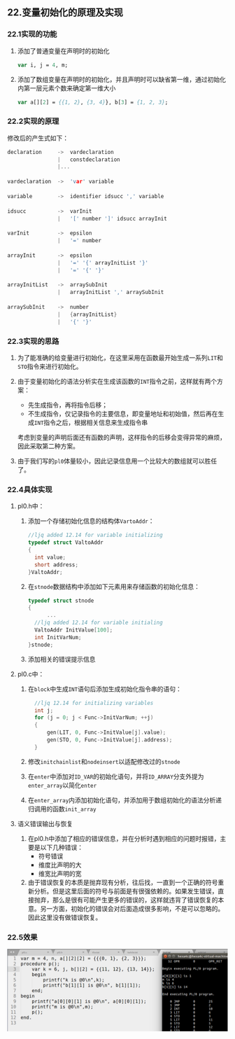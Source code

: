 ## 22.变量初始化的原理及实现

### 22.1实现的功能

1. 添加了普通变量在声明时的初始化

   ```pascal
   var i, j = 4, m;
   ```

2. 添加了数组变量在声明时的初始化，并且声明时可以缺省第一维，通过初始化内第一层元素个数来确定第一维大小

   ```pascal
   var a[][2] = {{1, 2}, {3, 4}}, b[3] = {1, 2, 3};
   ```

### 22.2实现的原理

修改后的产生式如下：

```c
declaration		->	vardeclaration
				|	constdeclaration
				|...

vardeclaration	->	'var' variable

variable		->	identifier idsucc ',' variable

idsucc			->	varInit
				|	'[' number ']' idsucc arrayInit

varInit			->	epsilon
				|	'=' number

arrayInit		->	epsilon
				|	'=' '{' arrayInitList '}'
				|	'='	'{' '}'

arrayInitList	->	arraySubInit
  				|	arrayInitList ',' arraySubInit

arraySubInit	->	number
				|	{arrayInitList}
				|	'{' '}'
```

### 22.3实现的思路

1. 为了能准确的给变量进行初始化，在这里采用在函数最开始生成一系列`LIT`和`STO`指令来进行初始化。

2. 由于变量初始化的语法分析实在生成该函数的`INT`指令之前，这样就有两个方案：

   * 先生成指令，再将指令后移；
   * 不生成指令，仅记录指令的主要信息，即变量地址和初始值，然后再在生成`INT`指令之后，根据相关信息来生成指令串

   考虑到变量的声明后面还有函数的声明，这样指令的后移会变得异常的麻烦，因此采取第二种方案。

3. 由于我们写的`pl0`体量较小，因此记录信息用一个比较大的数组就可以胜任了。

### 22.4具体实现

1. pl0.h中：

   1. 添加一个存储初始化信息的结构体`VartoAddr`：

      ```c
      //ljq added 12.14 for variable initializing
      typedef struct ValtoAddr
      {
      	int value;
      	short address;
      }ValtoAddr;
      ```

   2. 在`stnode`数据结构中添加如下元素用来存储函数的初始化信息：

      ```c
      typedef struct stnode
      {
        	...
      	//ljq added 12.14 for variable initialing
      	ValtoAddr InitValue[100];
      	int InitVarNum;
      }stnode;
      ```

   3. 添加相关的错误提示信息

2. pl0.c中：

   1. 在`block`中生成`INT`语句后添加生成初始化指令串的语句：

      ```c
      	//ljq 12.14 for initializing variables
      	int j;
      	for (j = 0; j < Func->InitVarNum; ++j)
      	{
      		gen(LIT, 0, Func->InitValue[j].value);
      		gen(STO, 0, Func->InitValue[j].address);
      	}
      ```

   2. 修改`initchainlist`和`nodeinsert`以适配修改过的`stnode`

   3. 在`enter`中添加对`ID_VAR`的初始化语句，并将`ID_ARRAY`分支外提为`enter_array`以简化`enter`

   4. 在`enter_array`内添加初始化语句，并添加用于数组初始化的语法分析递归调用的函数`init_array`

3. 语义错误输出与恢复

   1. 在pl0.h中添加了相应的错误信息，并在分析时遇到相应的问题时报错，主要是以下几种错误：
      * 符号错误
      * 维度比声明的大
      * 维宽比声明的宽
   2. 由于错误恢复的本质是抛弃现有分析，往后找，一直到一个正确的符号重新分析。但是这里后面的符号与前面是有很强依赖的。如果发生错误，直接抛弃，那么是很有可能产生更多的错误的，这样就违背了错误恢复的本意。另一方面，初始化的错误会对后面造成很多影响，不是可以忽略的。因此这里没有做错误恢复。

### 22.5效果

![](pictures/04.png)